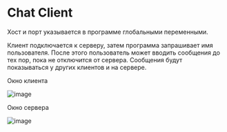 # Chat Client

Хост и порт указывается в программе глобальными переменными.

Клиент подключается к серверу, затем программа запрашивает имя пользователя. После этого пользователь может вводить сообщения до тех пор, пока не отключится от сервера. Сообщения будут показываться у других клиентов и на сервере.

Окно клиента

![image](https://user-images.githubusercontent.com/102902653/163835597-43192ae7-1539-4b67-bd3c-38aba48c1db0.png)

Окно сервера

![image](https://user-images.githubusercontent.com/102902653/163835429-d9045250-5d91-4621-9a7f-f7b557d241e8.png)
